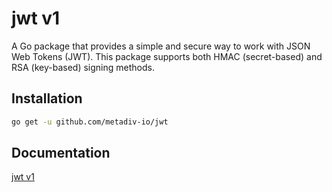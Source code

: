 # jwt v1

A Go package that provides a simple and secure way to work with JSON Web Tokens (JWT). This package supports both HMAC (secret-based) and RSA (key-based) signing methods.

## Installation

```bash
go get -u github.com/metadiv-io/jwt
```

## Documentation

[jwt v1](https://metadiv-technology-limited.gitbook.io/metadiv-software/go-packages/jwt-v1)
